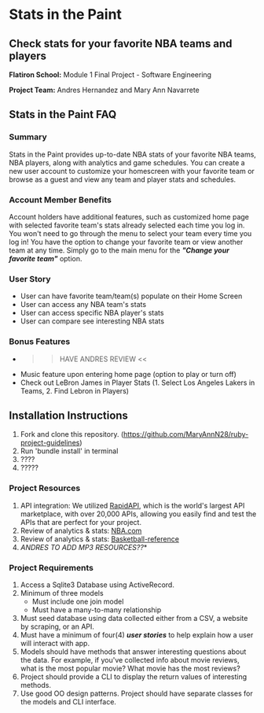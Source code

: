 # Stats in the Paint

## Check stats for your favorite NBA teams and players 


**Flatiron School:** Module 1 Final Project - Software Engineering 

**Project Team:** Andres Hernandez and Mary Ann Navarrete


## Stats in the Paint FAQ

### Summary 

Stats in the Paint provides up-to-date NBA stats of your favorite NBA teams, NBA players, along with analytics and game schedules. You can create a new user account to customize your homescreen with your favorite team or browse as a guest and view any team and player stats and schedules. 

### Account Member Benefits

Account holders have additional features, such as customized home page with selected favorite team's stats already selected each time you log in. You won't need to go through the menu to select your team every time you log in! You have the option to change your favorite team or view another team at any time. Simply go to the main menu for the ***"Change your favorite team"*** option.  


### User Story 
- User can have favorite team/team(s) populate on their Home Screen
- User can access any NBA team's stats
- User can access specific NBA player's stats
- User can compare see interesting NBA stats 

### Bonus Features
- >> HAVE ANDRES REVIEW <<
- Music feature upon entering home page (option to play or turn off) 
- Check out LeBron James in Player Stats (1. Select Los Angeles Lakers in Teams, 2. Find Lebron in Players)


## Installation Instructions

1. Fork and clone this repository. (https://github.com/MaryAnnN28/ruby-project-guidelines)
2. Run 'bundle install' in terminal 
3. ????
4. ?????


### Project Resources 
1. API integration: We utilized [RapidAPI](https://rapidapi.com/marketplace), which is the world's largest API marketplace, with over 20,000 APIs, allowing you easily find and test the APIs that are perfect for your project. 
2. Review of analytics & stats: [NBA.com](https://www.nba.com)
3. Review of analytics & stats: [Basketball-reference](https://www.basketball-reference.com)
4. *ANDRES TO ADD MP3 RESOURCES??**


### Project Requirements
1. Access a Sqlite3 Database using ActiveRecord.
2. Minimum of three models 
    - Must include one join model
    - Must have a many-to-many relationship
3. Must seed database using data collected either from a CSV, a website by scraping, or an API.
4. Must have a minimum of four(4) ***user stories*** to help explain how a user will interact with app. 
5. Models should have methods that answer interesting questions about the data. For example, if you've collected info about movie reviews, what is the most popular movie? What movie has the most reviews?
6. Project should provide a CLI to display the return values of interesting methods.  
7. Use good OO design patterns. Project should have separate classes for the models and CLI interface.





